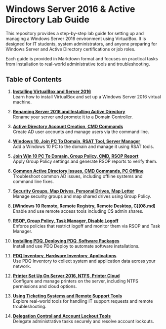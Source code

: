 # Windows Server 2016 & Active Directory Lab Guide

This repository provides a step-by-step lab guide for setting up and managing a Windows Server 2016 environment using VirtualBox. It is designed for IT students, system administrators, and anyone preparing for Windows Server and Active Directory certifications or job roles.

Each guide is provided in Markdown format and focuses on practical tasks from installation to real-world administrative tools and troubleshooting.

## Table of Contents

1. **[Installing VirtualBox and Server 2016](01%20-%20Installing%20Virtualbox%20and%20Server%202016.md)**  
   Learn how to install VirtualBox and set up a Windows Server 2016 virtual machine.

2. **[Renaming Server 2016 and Installing Active Directory](02%20-%20Renaming%20Server%202016%20and%20Installing%20Active%20Directory.md)**  
   Rename your server and promote it to a Domain Controller.

3. **[Active Directory Account Creation, CMD Commands](03%20-%20Active%20Directory%20Account%20Creation,%20CMD%20Commands.md)**  
   Create AD user accounts and manage users via the command line.

4. **[Windows 10, Join PC To Domain, RSAT Tool, Server Manager](04%20-%20Windows%2010,%20Join%20PC%20To%20domain,%20RSAT%20tool,%20Server%20Manager.md)**  
   Add a Windows 10 PC to the domain and manage it using RSAT tools.

5. **[Join Win 10 PC To Domain, Group Policy, CMD, RSOP Report](05%20-%20Join%20Win%2010%20PC%20To%20Domain,%20Group%20Policy,%20CMD,%20RSOP%20Report.md)**  
   Apply Group Policy settings and generate RSOP reports to verify them.

6. **[Common Active Directory Issues, CMD Commands, PC Offline](06%20-%20Common%20Active%20Directory%20Issues,%20CMD%20Commands,%20PC%20Offline.md)**  
   Troubleshoot common AD issues, including offline systems and command line fixes.

7. **[Security Groups, Map Drives, Personal Drives, Map Letter](07%20-%20Security%20Groups,%20Map%20Drives,%20Personal%20Drives,%20Map%20Letter.md)**  
   Manage security groups and map shared drives using Group Policy.

8. **[Windows 10 Remote, Remote Registry, Remote Desktop, C$](08%20-%20Windows%2010%20Remote,%20Remote%20Registry,%20Remote%20Desktop,%20C$.md)**  
   Enable and use remote access tools including C$ admin shares.

9. **[RSOP, Group Policy, Task Manager, Disable Logoff](09%20-%20RSOP,%20Group%20Policy,%20Task%20Manager,%20Disable%20Logoff.md)**  
   Enforce policies that restrict logoff and monitor them via RSOP and Task Manager.

10. **[Installing PDQ, Deploying PDQ, Software Packages](10%20-%20Installing%20PDQ,%20Deploying%20PDQ,%20Software%20Packages.md)**  
    Install and use PDQ Deploy to automate software installations.

11. **[PDQ Inventory, Hardware Inventory, Applications](11%20-%20PDQ%20Inventory,%20Hardware%20Inventory,%20Applications.md)**  
    Use PDQ Inventory to collect system and application data across your network.

12. **[Printer Set Up On Server 2016, NTFS, Printer Cloud](12%20-%20Printer%20Set%20Up%20On%20Server%202016,%20NTFS,%20Printer%20Cloud.md)**  
    Configure and manage printers on the server, including NTFS permissions and cloud options.

13. **[Using Ticketing Systems and Remote Support Tools](13%20-%20Using%20Ticketing%20Systems%20and%20Remote%20Support%20Tools.md)**  
    Explore real-world tools for handling IT support requests and remote troubleshooting.

14. **[Delegation Control and Account Lockout Tools](14%20-%20Delegation%20Control%20and%20Account%20Lockout%20Tools.md)**  
    Delegate administrative tasks securely and resolve account lockouts.
